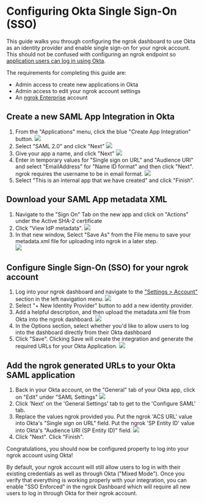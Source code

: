 # Configuring Okta Single Sign-On (SSO)

This guide walks you through configuring the ngrok dashboard to use Okta as an identity provider and enable single sign-on for your ngrok account.
This should not be confused with configuring an ngrok endpoint so [application users can log in using Okta](/integrations/okta/sso-oidc).

The requirements for completing this guide are:

- Admin access to create new applications in Okta
- Admin access to edit your ngrok account settings
- An [ngrok Enterprise](https://ngrok.com/pricing) account

## Create a new SAML App Integration in Okta

1. From the "Applications" menu, click the blue "Create App Integration" button.
   ![](/img/howto/dash-sso/okta-create-app.png)
1. Select "SAML 2.0" and click "Next"
   ![](/img/howto/dash-sso/okta-create-app-1.png)
1. Give your app a name, and click "Next"
   ![](/img/howto/dash-sso/okta-name-app.png)
1. Enter in temporary values for "Single sign on URL" and "Audience URI" and select "EmailAddress" for "Name ID format" and then click "Next". ngrok requires the username to be in email format.
   ![](/img/howto/dash-sso/okta-nameid-format.png)
1. Select "This is an internal app that we have created" and click "Finish".

## Download your SAML App metadata XML

1. Navigate to the "Sign On" Tab on the new app and click on "Actions" under the Active SHA-2 certificate
1. Click "View IdP metadata".
   ![](/img/howto/dash-sso/okta-view-cert.png)
1. In that new window, Select "Save As" from the File menu to save your metadata.xml file for uploading into ngrok in a later step.  
   ![](/img/howto/dash-sso/okta-save-as-xml.png)

## Configure Single Sign-On (SSO) for your ngrok account

1. Log into your ngrok dashboard and navigate to the ["Settings > Account"](https://dashboard.ngrok.com/settings) section in the left navigation menu.
   ![](/img/howto/dash-sso/okta-ngrok-account-settings.png)
1. Select "+ New Identity Provider" button to add a new identity provider.
1. Add a helpful description, and then upload the metadata.xml file from Okta into the ngrok dashboard.
   ![](/img/howto/dash-sso/okta-ngrok-config-options.png)
1. In the Options section, select whether you'd like to allow users to log into the dashboard directly from their Okta dashboard
1. Click "Save". Clicking Save will create the integration and generate the required URLs for your Okta Application.
   ![](/img/howto/dash-sso/okta-ngrok-required-urls.png)

## Add the ngrok generated URLs to your Okta SAML application

1. Back in your Okta account, on the "General" tab of your Okta app, click on "Edit" under "SAML Settings"
   ![](/img/howto/dash-sso/okta-edit-app.png)
1. Click 'Next' on the 'General Settings' tab to get to the 'Configure SAML' tab.
1. Replace the values ngrok provided you. Put the ngrok 'ACS URL' value into Okta's "Single sign on URL" field. Put the ngrok 'SP Entity ID' value into Okta's "Audience URI (SP Entity ID)" field.
   ![](/img/howto/dash-sso/okta-temp-urls.png)
1. Click "Next". Click "Finish".

Congratulations, you should now be configured property to log into your ngrok account using Okta!

By default, your ngrok account will still allow users to log in with their existing credentials as well as through Okta ("Mixed Mode"). Once you verify that everything is working properly with your integration, you can enable "SSO Enforced" in the ngrok Dashboard which will require all new users to log in through Okta for their ngrok account.
